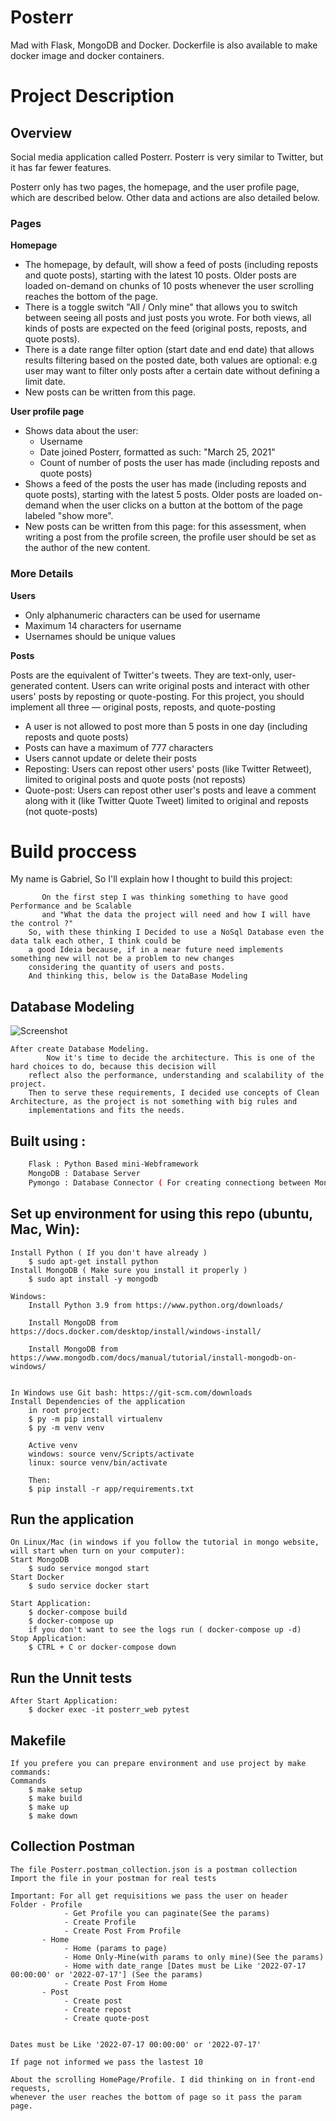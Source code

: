 # Posterr

Mad with Flask, MongoDB and Docker. Dockerfile is also available to make docker image and docker containers.

# Project Description

## Overview

Social media application called Posterr. Posterr is very similar to Twitter, but it has far fewer features.

Posterr only has two pages, the homepage, and the user profile page, which are described below. Other data and actions are also detailed below. 

### Pages

**Homepage**

- The homepage, by default, will show a feed of posts (including reposts and quote posts), starting with the latest 10 posts. Older posts are loaded on-demand on chunks of 10 posts whenever the user scrolling reaches the bottom of the page.
- There is a toggle switch "All / Only mine" that allows you to switch between seeing all posts and just posts you wrote. For both views, all kinds of posts are expected on the feed (original posts, reposts, and quote posts).
- There is a date range filter option (start date and end date) that allows results filtering based on the posted date, both values are optional: e.g user may want to filter only posts after a certain date without defining a limit date.
- New posts can be written from this page.

**User profile page**

- Shows data about the user:
    - Username
    - Date joined Posterr, formatted as such: "March 25, 2021"
    - Count of number of posts the user has made (including reposts and quote posts)
- Shows a feed of the posts the user has made (including reposts and quote posts), starting with the latest 5 posts. Older posts are loaded on-demand when the user clicks on a button at the bottom of the page labeled "show more".
- New posts can be written from this page: for this assessment, when writing a post from the profile screen, the profile user should be set as the author of the new content.
### More Details

**Users**

- Only alphanumeric characters can be used for username
- Maximum 14 characters for username
- Usernames should be unique values

**Posts**

Posts are the equivalent of Twitter's tweets. They are text-only, user-generated content. Users can write original posts and interact with other users' posts by reposting or quote-posting. For this project, you should implement all three — original posts, reposts, and quote-posting

- A user is not allowed to post more than 5 posts in one day (including reposts and quote posts)
- Posts can have a maximum of 777 characters
- Users cannot update or delete their posts
- Reposting: Users can repost other users' posts (like Twitter Retweet), limited to original posts and quote posts (not reposts)
- Quote-post: Users can repost other user's posts and leave a comment along with it (like Twitter Quote Tweet) limited to original and reposts (not quote-posts)

# Build proccess
My name is Gabriel, So I'll explain how I thought to build this project:
```
       On the first step I was thinking something to have good Performance and be Scalable 
       and "What the data the project will need and how I will have the control ?"
    So, with these thinking I Decided to use a NoSql Database even the data talk each other, I think could be 
    a good Ideia because, if in a near future need implements something new will not be a problem to new changes 
    considering the quantity of users and posts.
    And thinking this, below is the DataBase Modeling
```
## Database Modeling
![Screenshot](posterr_database.jpg)

```
After create Database Modeling.
        Now it's time to decide the architecture. This is one of the hard choices to do, because this decision will
    reflect also the performance, understanding and scalability of the project. 
    Then to serve these requirements, I decided use concepts of Clean Architecture, as the project is not something with big rules and 
    implementations and fits the needs.
```


## Built using :
```sh
	Flask : Python Based mini-Webframework
	MongoDB : Database Server
	Pymongo : Database Connector ( For creating connectiong between MongoDB and Flask )
```

## Set up environment for using this repo (ubuntu, Mac, Win):
```
Install Python ( If you don't have already )
	$ sudo apt-get install python
Install MongoDB ( Make sure you install it properly )
	$ sudo apt install -y mongodb

Windows:
    Install Python 3.9 from https://www.python.org/downloads/

    Install MongoDB from https://docs.docker.com/desktop/install/windows-install/

    Install MongoDB from https://www.mongodb.com/docs/manual/tutorial/install-mongodb-on-windows/
    
    
In Windows use Git bash: https://git-scm.com/downloads
Install Dependencies of the application
    in root project:
    $ py -m pip install virtualenv
    $ py -m venv venv
    
    Active venv
    windows: source venv/Scripts/activate
    linux: source venv/bin/activate
    
    Then:
    $ pip install -r app/requirements.txt
```

## Run the application
```
On Linux/Mac (in windows if you follow the tutorial in mongo website, will start when turn on your computer):
Start MongoDB
	$ sudo service mongod start
Start Docker
    $ sudo service docker start    

Start Application:
    $ docker-compose build
    $ docker-compose up
    if you don't want to see the logs run ( docker-compose up -d)
Stop Application:
    $ CTRL + C or docker-compose down
```

## Run the Unnit tests

```
After Start Application:
    $ docker exec -it posterr_web pytest
```

## Makefile

```
If you prefere you can prepare environment and use project by make commands:
Commands
    $ make setup
    $ make build
    $ make up
    $ make down
```

## Collection Postman
```
The file Posterr.postman_collection.json is a postman collection
Import the file in your postman for real tests

Important: For all get requisitions we pass the user on header
Folder - Profile
            - Get Profile you can paginate(See the params)
            - Create Profile
            - Create Post From Profile
       - Home
            - Home (params to page)
            - Home Only-Mine(with params to only mine)(See the params)
            - Home with date_range [Dates must be Like '2022-07-17 00:00:00' or '2022-07-17'] (See the params)
            - Create Post From Home
       - Post
            - Create post
            - Create repost
            - Create quote-post
           
 
Dates must be Like '2022-07-17 00:00:00' or '2022-07-17'

If page not informed we pass the lastest 10

About the scrolling HomePage/Profile. I did thinking on in front-end requests, 
whenever the user reaches the bottom of page so it pass the param page.
```